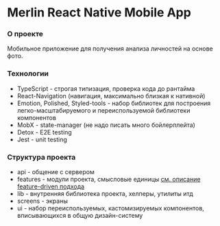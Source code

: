 # Merlin React Native Mobile App

### О проекте

Мобильное приложение для получения анализа личностей на основе фото.

### Технологии

- TypeScript - строгая типизация, проверка кода до рантайма
- React-Navigation (навигация, максимально близкая к нативной)
- Emotion, Polished, Styled-tools - набор библиотек для построения легко-масштабируемого и переиспользуемой библиотеки компонентов
- MobX - state-manager (не надо писать много бойлерплейта)
- Detox - E2E testing
- Jest - unit testing

### Структура проекта

- api - общение с сервером
- features - модули проекта, смысловые единицы [см. описание feature-driven подхода](https://sova.dev/ru/application-structure/)
- lib - внутренняя библиотека проекта, хелперы, утилиты итд
- screens - экраны
- ui - набор переиспользуемых, кастомизируемых компонентов, вписывающихся в общую дизайн-систему
